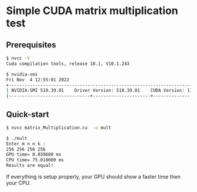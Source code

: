 # Simple CUDA matrix multiplication test

## Prerequisites

```bash
$ nvcc -V
Cuda compilation tools, release 10.1, V10.1.243

$ nvidia-smi
Fri Nov  4 12:55:01 2022       
+-----------------------------------------------------------------------------+
| NVIDIA-SMI 510.39.01    Driver Version: 510.39.01    CUDA Version: 11.6     |
|-------------------------------+----------------------+----------------------+
```

## Quick-start

```bash
$ nvcc matrix_Multiplication.cu  -o mult

$ ./mult
Enter m n n k :
256 256 256 256
GPU time= 0.039680 ms
CPU time= 75.018000 ms
Results are equal!
```

If everything is setup properly, your GPU should show a faster time then your CPU.


